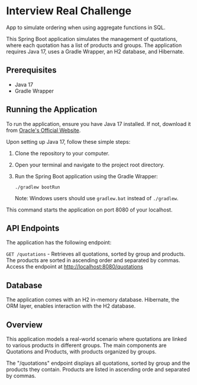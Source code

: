# Interview Real Challenge

App to simulate ordering when using aggregate functions in SQL.

This Spring Boot application simulates the management of quotations, where each quotation has a list of products and groups. The application requires Java 17, uses a Gradle Wrapper, an H2 database, and Hibernate.

## Prerequisites

- Java 17
- Gradle Wrapper

## Running the Application

To run the application, ensure you have Java 17 installed. If not, download it from [Oracle's Official Website](https://www.oracle.com/java/technologies/javase-jdk17-downloads.html).

Upon setting up Java 17, follow these simple steps:

1. Clone the repository to your computer.
2. Open your terminal and navigate to the project root directory.
3. Run the Spring Boot application using the Gradle Wrapper:

   ```
   ./gradlew bootRun
   ```
   Note: Windows users should use `gradlew.bat` instead of `./gradlew`.

This command starts the application on port 8080 of your localhost.

## API Endpoints

The application has the following endpoint:

`GET /quotations` - Retrieves all quotations, sorted by group and products. The products are sorted in ascending order and separated by commas. Access the endpoint at [http://localhost:8080/quotations](http://localhost:8080/quotations)

## Database

The application comes with an H2 in-memory database. Hibernate, the ORM layer, enables interaction with the H2 database.

## Overview

This application models a real-world scenario where quotations are linked to various products in different groups. The main components are Quotations and Products, with products organized by groups.

The "/quotations" endpoint displays all quotations, sorted by group and the products they contain. Products are listed in ascending orde and separated by commas.

